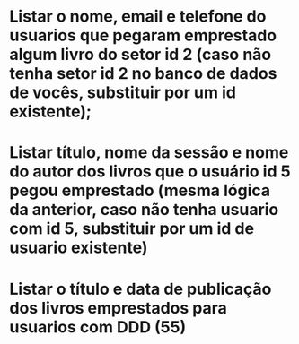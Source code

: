 # Listar o nome, email e telefone do usuarios que pegaram emprestado algum livro do setor id 2 (caso não tenha setor id 2 no banco de dados de vocês, substituir por um id existente);

# Listar título, nome da sessão e nome do autor dos livros que o usuário id 5 pegou emprestado (mesma lógica da anterior, caso não tenha usuario com id 5, substituir por um id de usuario existente)

# Listar o título e data de publicação dos livros emprestados para usuarios com DDD (55)